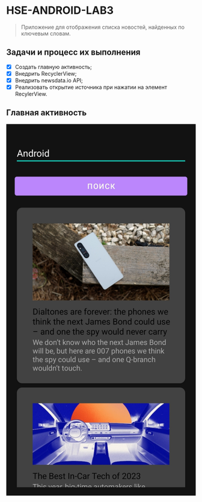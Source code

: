 # HSE-ANDROID-LAB3

> Приложение для отображения списка новостей, найденных по ключевым словам.

## Задачи и процесс их выполнения 

- [x] Создать главную активность;
- [x] Внедрить RecyclerView;
- [x] Внедрить newsdata.io API;
- [x] Реализовать открытие источника при нажатии на элемент RecylerView.

## Главная активность

![image](https://github.com/Sparou/HSE-ANDROID-LAB3/blob/master/screenshots/mainActivity.jpg?raw=true)
